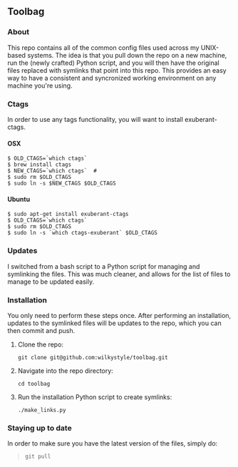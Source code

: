 ## Toolbag

### About

This repo contains all of the common config files used across my UNIX-based
systems. The idea is that you pull down the repo on a new machine, run the
(newly crafted) Python script, and you will then have the original files
replaced with symlinks that point into this repo. This provides an easy way to
have a consistent and syncronized working environment on any machine you're
using.

### Ctags

In order to use any tags functionality, you will want to install exuberant-ctags.

#### OSX

```shell
$ OLD_CTAGS=`which ctags`
$ brew install ctags
$ NEW_CTAGS=`which ctags`  #
$ sudo rm $OLD_CTAGS
$ sudo ln -s $NEW_CTAGS $OLD_CTAGS
```


#### Ubuntu

```shell
$ sudo apt-get install exuberant-ctags
$ OLD_CTAGS=`which ctags`
$ sudo rm $OLD_CTAGS
$ sudo ln -s `which ctags-exuberant` $OLD_CTAGS
```

### Updates

I switched from a bash script to a Python script for managing and symlinking the
files. This was much cleaner, and allows for the list of files to manage to be
updated easily.

### Installation

You only need to perform these steps once. After performing an installation,
updates to the symlinked files will be updates to the repo, which you can then
commit and push.

1. Clone the repo:

    `git clone git@github.com:wilkystyle/toolbag.git`

1. Navigate into the repo directory:

    `cd toolbag`

1. Run the installation Python script to create symlinks:

    `./make_links.py`


### Staying up to date

In order to make sure you have the latest version of the files, simply do:

> `git pull`
